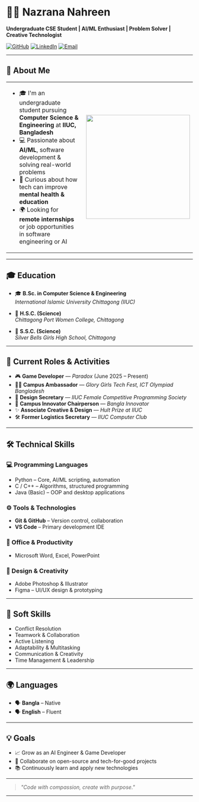 # 👩‍💻 Nazrana Nahreen

**Undergraduate CSE Student | AI/ML Enthusiast | Problem Solver | Creative Technologist**

[![GitHub](https://img.shields.io/badge/GitHub-nazrana--nahreen-181717?logo=github&style=for-the-badge)](https://github.com/nazrana-nahreen)
[![LinkedIn](https://img.shields.io/badge/LinkedIn-Nazrana%20Nahreen-blue?logo=linkedin&style=for-the-badge)](https://www.linkedin.com/in/nazrana-nahreen-0a1506272/)
[![Email](https://img.shields.io/badge/Email-nahreennazrana@gmail.com-red?logo=gmail&style=for-the-badge)](mailto:nahreennazrana@gmail.com)

---

## 🚀 About Me

<table>
  <tr>
    <td width="55%">
      <ul>
        <li>🎓 I'm an undergraduate student pursuing <strong>Computer Science & Engineering</strong> at <strong>IIUC, Bangladesh</strong></li>
        <li>💻 Passionate about <strong>AI/ML</strong>, software development & solving real-world problems</li>
        <li>🧠 Curious about how tech can improve <strong>mental health & education</strong></li>
        <li>🌍 Looking for <strong>remote internships</strong> or job opportunities in software engineering or AI</li>
      </ul>
    </td>
    <td>
      <img src="https://cdn.dribbble.com/users/1162077/screenshots/3848914/programmer.gif" width="280"/>
    </td>
  </tr>
</table>


---

## 🎓 Education

- 🎓 **B.Sc. in Computer Science & Engineering**  
  *International Islamic University Chittagong (IIUC)*

- 📘 **H.S.C. (Science)**  
  *Chittagong Port Women College, Chittagong*

- 📗 **S.S.C. (Science)**  
  *Silver Bells Girls High School, Chittagong*

---

## 🚀 Current Roles & Activities

- 🎮 **Game Developer** — *Paradox* (June 2025 – Present)
- 👩‍💼 **Campus Ambassador** — *Glory Girls Tech Fest, ICT Olympiad Bangladesh*
- 🎨 **Design Secretary** — *IIUC Female Competitive Programming Society*
- 🌟 **Campus Innovator Chairperson** — *Bangla Innovator*
- ✨ **Associate Creative & Design** — *Hult Prize at IIUC*
- 🛠️ **Former Logistics Secretary** — *IIUC Computer Club*

---

## 🛠️ Technical Skills

### 💻 Programming Languages
- Python – Core, AI/ML scripting, automation
- C / C++ – Algorithms, structured programming
- Java (Basic) – OOP and desktop applications

### ⚙️ Tools & Technologies
- **Git & GitHub** – Version control, collaboration
- **VS Code** – Primary development IDE

### 🧾 Office & Productivity
- Microsoft Word, Excel, PowerPoint

### 🎨 Design & Creativity
- Adobe Photoshop & Illustrator
- Figma – UI/UX design & prototyping

---

## 💼 Soft Skills

- Conflict Resolution
- Teamwork & Collaboration
- Active Listening
- Adaptability & Multitasking
- Communication & Creativity
- Time Management & Leadership

---

## 🌍 Languages

- 🗣️ **Bangla** – Native  
- 🗣️ **English** – Fluent

---

## 💡 Goals

- 📈 Grow as an AI Engineer & Game Developer
- 🤝 Collaborate on open-source and tech-for-good projects
- 📚 Continuously learn and apply new technologies

---

> _"Code with compassion, create with purpose."_

---

